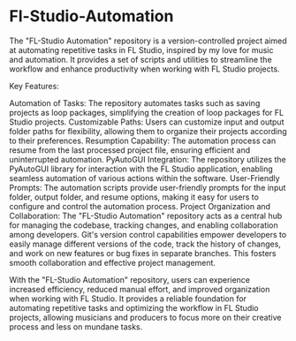 # Fl-Studio-Automation
The "FL-Studio Automation" repository is a version-controlled project aimed at automating repetitive tasks in FL Studio, inspired by my love for music and automation. It provides a set of scripts and utilities to streamline the workflow and enhance productivity when working with FL Studio projects.

Key Features:

Automation of Tasks: The repository automates tasks such as saving projects as loop packages, simplifying the creation of loop packages for FL Studio projects.
Customizable Paths: Users can customize input and output folder paths for flexibility, allowing them to organize their projects according to their preferences.
Resumption Capability: The automation process can resume from the last processed project file, ensuring efficient and uninterrupted automation.
PyAutoGUI Integration: The repository utilizes the PyAutoGUI library for interaction with the FL Studio application, enabling seamless automation of various actions within the software.
User-Friendly Prompts: The automation scripts provide user-friendly prompts for the input folder, output folder, and resume options, making it easy for users to configure and control the automation process.
Project Organization and Collaboration: The "FL-Studio Automation" repository acts as a central hub for managing the codebase, tracking changes, and enabling collaboration among developers. Git's version control capabilities empower developers to easily manage different versions of the code, track the history of changes, and work on new features or bug fixes in separate branches. This fosters smooth collaboration and effective project management.

With the "FL-Studio Automation" repository, users can experience increased efficiency, reduced manual effort, and improved organization when working with FL Studio. It provides a reliable foundation for automating repetitive tasks and optimizing the workflow in FL Studio projects, allowing musicians and producers to focus more on their creative process and less on mundane tasks.
